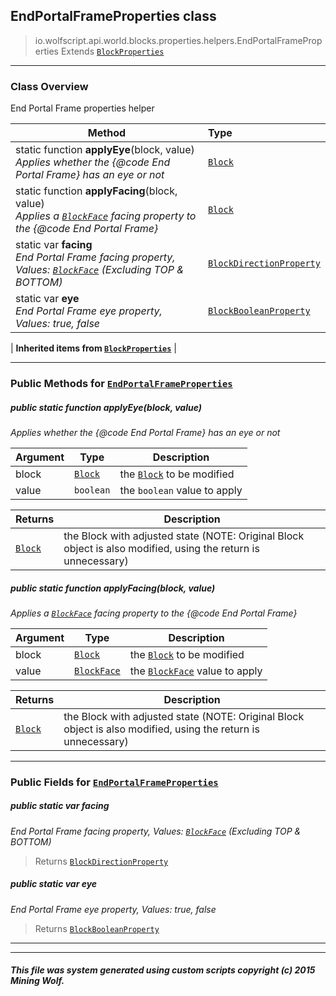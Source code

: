 ## EndPortalFrameProperties __class__

>io.wolfscript.api.world.blocks.properties.helpers.EndPortalFrameProperties
>Extends [`BlockProperties`](BlockProperties.md)

---

### Class Overview

End Portal Frame properties helper

Method | Type   
--- | :--- 
static function __applyEye__(block, value) <br> _Applies whether the {@code End Portal Frame} has an eye or not_ | [`Block`](../../Block.md)
static function __applyFacing__(block, value) <br> _Applies a [`BlockFace`](../../BlockFace.md) facing property to the {@code End Portal Frame}_ | [`Block`](../../Block.md)
static var __facing__ <br> _End Portal Frame facing property, Values: [`BlockFace`](../../BlockFace.md) (Excluding TOP & BOTTOM)_ | [`BlockDirectionProperty`](../BlockDirectionProperty.md)
static var __eye__ <br> _End Portal Frame eye property, Values: true, false_ | [`BlockBooleanProperty`](../BlockBooleanProperty.md)
 |
__Inherited items from [`BlockProperties`](BlockProperties.md)__ |





---


### Public Methods for [`EndPortalFrameProperties`](EndPortalFrameProperties.md)

##### <a id='applyeye'></a>public static function __applyEye__(block, value)

_Applies whether the {@code End Portal Frame} has an eye or not_

Argument | Type | Description  
--- | --- | --- 
block | [`Block`](../../Block.md) | the [`Block`](../../Block.md) to be modified
value | `boolean` | the `boolean` value to apply

Returns | Description
--- | --- 
[`Block`](../../Block.md) | the Block with adjusted state (NOTE: Original Block object is also modified, using the return is unnecessary)


##### <a id='applyfacing'></a>public static function __applyFacing__(block, value)

_Applies a [`BlockFace`](../../BlockFace.md) facing property to the {@code End Portal Frame}_

Argument | Type | Description  
--- | --- | --- 
block | [`Block`](../../Block.md) | the [`Block`](../../Block.md) to be modified
value | [`BlockFace`](../../BlockFace.md) | the [`BlockFace`](../../BlockFace.md) value to apply

Returns | Description
--- | --- 
[`Block`](../../Block.md) | the Block with adjusted state (NOTE: Original Block object is also modified, using the return is unnecessary)


---

### Public Fields for [`EndPortalFrameProperties`](EndPortalFrameProperties.md)

##### <a id='facing'></a>public static var __facing__

_End Portal Frame facing property, Values: [`BlockFace`](../../BlockFace.md) (Excluding TOP & BOTTOM)_

>Returns
>  [`BlockDirectionProperty`](../BlockDirectionProperty.md)

##### <a id='eye'></a>public static var __eye__

_End Portal Frame eye property, Values: true, false_

>Returns
>  [`BlockBooleanProperty`](../BlockBooleanProperty.md)

---


---


##### This file was system generated using custom scripts copyright (c) 2015 Mining Wolf.
	

